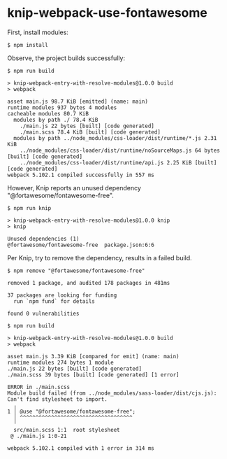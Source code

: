 # knip-webpack-use-fontawesome

First, install modules:

```console
$ npm install
```

Observe, the project builds successfully:

```console
$ npm run build

> knip-webpack-entry-with-resolve-modules@1.0.0 build
> webpack

asset main.js 98.7 KiB [emitted] (name: main)
runtime modules 937 bytes 4 modules
cacheable modules 80.7 KiB
  modules by path ./ 78.4 KiB
    ./main.js 22 bytes [built] [code generated]
    ./main.scss 78.4 KiB [built] [code generated]
  modules by path ../node_modules/css-loader/dist/runtime/*.js 2.31 KiB
    ../node_modules/css-loader/dist/runtime/noSourceMaps.js 64 bytes [built] [code generated]
    ../node_modules/css-loader/dist/runtime/api.js 2.25 KiB [built] [code generated]
webpack 5.102.1 compiled successfully in 557 ms
```

However, Knip reports an unused dependency "@fortawesome/fontawesome-free".

```console
$ npm run knip

> knip-webpack-entry-with-resolve-modules@1.0.0 knip
> knip

Unused dependencies (1)
@fortawesome/fontawesome-free  package.json:6:6
```

Per Knip, try to remove the dependency, results in a failed build.

```
$ npm remove "@fortawesome/fontawesome-free"

removed 1 package, and audited 178 packages in 481ms

37 packages are looking for funding
  run `npm fund` for details

found 0 vulnerabilities

$ npm run build

> knip-webpack-entry-with-resolve-modules@1.0.0 build
> webpack

asset main.js 3.39 KiB [compared for emit] (name: main)
runtime modules 274 bytes 1 module
./main.js 22 bytes [built] [code generated]
./main.scss 39 bytes [built] [code generated] [1 error]

ERROR in ./main.scss
Module build failed (from ../node_modules/sass-loader/dist/cjs.js):
Can't find stylesheet to import.
  ╷
1 │ @use "@fortawesome/fontawesome-free";
  │ ^^^^^^^^^^^^^^^^^^^^^^^^^^^^^^^^^^^^
  ╵
  src/main.scss 1:1  root stylesheet
 @ ./main.js 1:0-21

webpack 5.102.1 compiled with 1 error in 314 ms
```
